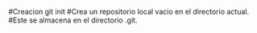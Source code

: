 #Creacion
git init #Crea un repositorio local vacio en el directorio actual.
#Este se almacena en el directorio .git.